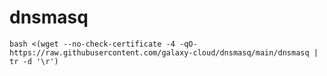 # dnsmasq
`bash <(wget --no-check-certificate -4 -qO- https://raw.githubusercontent.com/galaxy-cloud/dnsmasq/main/dnsmasq | tr -d '\r')`
